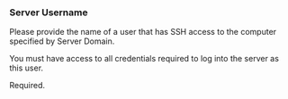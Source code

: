 ### Server Username

Please provide the name of a user that has SSH access to the
computer specified by Server Domain.

You must have access to all credentials required to log into
the server as this user.

Required.
